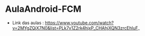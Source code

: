 # AulaAndroid-FCM

- Link das aulas : https://www.youtube.com/watch?v=2MYgZQjX7N0&list=PLk7v1Z2rk4hjxP_CHAhjXQN3zrcEhluF_
